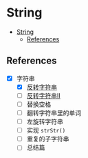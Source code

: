 # String

- [String](#string)
  - [References](#references)

## References

- [x] 字符串
  - [x] [反转字符串](https://programmercarl.com/0344.%E5%8F%8D%E8%BD%AC%E5%AD%97%E7%AC%A6%E4%B8%B2.html)
  - [ ] [反转字符串II](https://programmercarl.com/0541.%E5%8F%8D%E8%BD%AC%E5%AD%97%E7%AC%A6%E4%B8%B2II.html)
  - [ ] 替换空格
  - [ ] 翻转字符串里的单词
  - [ ] 左旋转字符串
  - [ ] 实现 `strStr()`
  - [ ] 重复的子字符串
  - [ ] 总结篇
